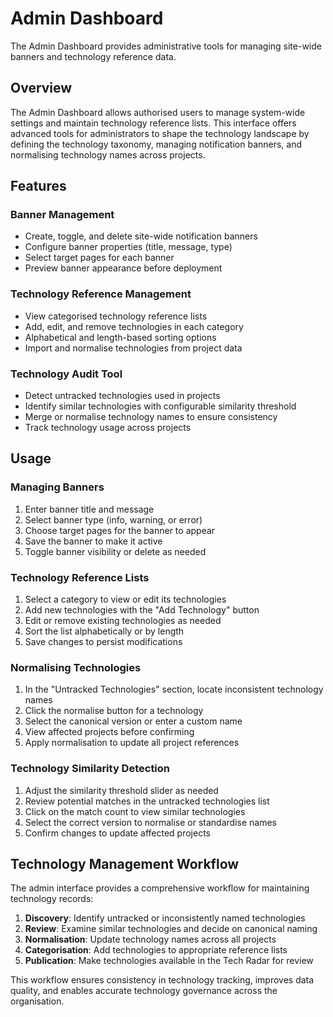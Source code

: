 # Admin Dashboard

The Admin Dashboard provides administrative tools for managing site-wide banners and technology reference data.

## Overview

The Admin Dashboard allows authorised users to manage system-wide settings and maintain technology reference lists. This interface offers advanced tools for administrators to shape the technology landscape by defining the technology taxonomy, managing notification banners, and normalising technology names across projects.

## Features

### Banner Management
- Create, toggle, and delete site-wide notification banners
- Configure banner properties (title, message, type)
- Select target pages for each banner 
- Preview banner appearance before deployment

### Technology Reference Management
- View categorised technology reference lists
- Add, edit, and remove technologies in each category
- Alphabetical and length-based sorting options
- Import and normalise technologies from project data

### Technology Audit Tool
- Detect untracked technologies used in projects
- Identify similar technologies with configurable similarity threshold
- Merge or normalise technology names to ensure consistency
- Track technology usage across projects

## Usage

### Managing Banners
1. Enter banner title and message
2. Select banner type (info, warning, or error)
3. Choose target pages for the banner to appear
4. Save the banner to make it active
5. Toggle banner visibility or delete as needed

### Technology Reference Lists
1. Select a category to view or edit its technologies
2. Add new technologies with the "Add Technology" button
3. Edit or remove existing technologies as needed
4. Sort the list alphabetically or by length
5. Save changes to persist modifications

### Normalising Technologies
1. In the "Untracked Technologies" section, locate inconsistent technology names
2. Click the normalise button for a technology
3. Select the canonical version or enter a custom name
4. View affected projects before confirming
5. Apply normalisation to update all project references

### Technology Similarity Detection
1. Adjust the similarity threshold slider as needed
2. Review potential matches in the untracked technologies list
3. Click on the match count to view similar technologies
4. Select the correct version to normalise or standardise names
5. Confirm changes to update affected projects

## Technology Management Workflow

The admin interface provides a comprehensive workflow for maintaining technology records:

1. **Discovery**: Identify untracked or inconsistently named technologies
2. **Review**: Examine similar technologies and decide on canonical naming
3. **Normalisation**: Update technology names across all projects
4. **Categorisation**: Add technologies to appropriate reference lists
5. **Publication**: Make technologies available in the Tech Radar for review

This workflow ensures consistency in technology tracking, improves data quality, and enables accurate technology governance across the organisation.
